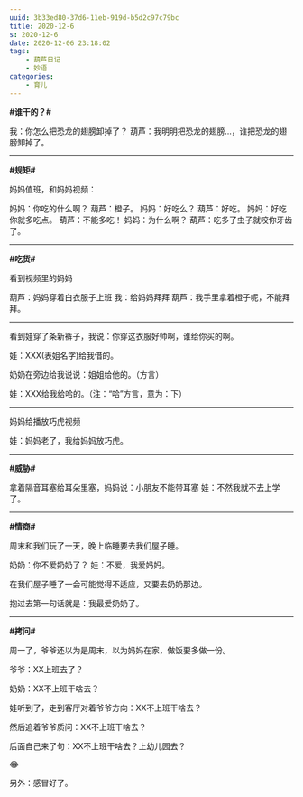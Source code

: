 ```yaml
---
uuid: 3b33ed80-37d6-11eb-919d-b5d2c97c79bc
title: 2020-12-6
s: 2020-12-6
date: 2020-12-06 23:18:02
tags:
	- 葫芦日记
	- 妙语
categories:
	- 育儿
---
```




**\#谁干的？\#**

我：你怎么把恐龙的翅膀卸掉了？
葫芦：我明明把恐龙的翅膀...，谁把恐龙的翅膀卸掉了。

---



**\#规矩\#**

妈妈值班，和妈妈视频：

妈妈：你吃的什么啊？
葫芦：橙子。
妈妈：好吃么？
葫芦：好吃。
妈妈：好吃你就多吃点。
葫芦：不能多吃！
妈妈：为什么啊？
葫芦：吃多了虫子就咬你牙齿了。

---



**\#吃货\#**

看到视频里的妈妈

葫芦：妈妈穿着白衣服子上班
我：给妈妈拜拜
葫芦：我手里拿着橙子呢，不能拜拜。

---



看到娃穿了条新裤子，我说：你穿这衣服好帅啊，谁给你买的啊。

娃：XXX(表姐名字)给我借的。

奶奶在旁边给我说说：姐姐给他的。（方言）

娃：XXX给我给哈的。（注：“哈”方言，意为：下）

---



妈妈给播放巧虎视频

娃：妈妈老了，我给妈妈放巧虎。

---



**\#威胁\#**

拿着隔音耳塞给耳朵里塞，妈妈说：小朋友不能带耳塞
娃：不然我就不去上学了。

---



**\#情商\#**

周末和我们玩了一天，晚上临睡要去我们屋子睡。

奶奶：你不爱奶奶了？
娃：不爱，我爱妈妈。

在我们屋子睡了一会可能觉得不适应，又要去奶奶那边。

抱过去第一句话就是：我最爱奶奶了。

---



**\#拷问\#**

周一了，爷爷还以为是周末，以为妈妈在家，做饭要多做一份。

爷爷：XX上班去了？

奶奶：XX不上班干啥去？



娃听到了，走到客厅对着爷爷方向：XX不上班干啥去？

然后追着爷爷质问：XX不上班干啥去？

后面自己来了句：XX不上班干啥去？上幼儿园去？

😂





另外：感冒好了。